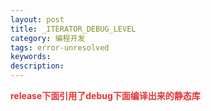 ```yaml
---
layout: post
title: _ITERATOR_DEBUG_LEVEL
category: 编程开发
tags: error-unresolved
keywords: 
description: 
---
```


 

**<span
style="color:#e53333;">release下面引用了debug下面编译出来的静态库</span>**








